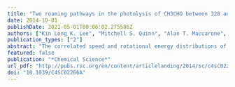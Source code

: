 ```yaml
---
title: "Two roaming pathways in the photolysis of CH3CHO between 328 and 308 nm"
date: 2014-10-01
publishDate: 2021-05-01T00:06:02.275586Z
authors: ["Kin Long K. Lee", "Mitchell S. Quinn", "Alan T. Maccarone", "Klaas Nauta", "Paul L. Houston", "Scott A. Reid", "Meredith J. T. Jordan", "Scott H. Kable"]
publication_types: ["2"]
abstract: "The correlated speed and rotational energy distributions of the CO fragment from photodissociation of CH3CHO have been measured at a range of wavelengths from 308 to 328 nm. The distributions are bimodal, showing low J, slow speed, and high J, fast speed components. The cold component disappears for λ textgreater 325 nm. This threshold corresponds to C–H bond cleavage and we assign these CO products as arising from roaming of a H-atom about a CH3CO core. We attribute the hot component to CO formed through CH3-roaming. No evidence was observed for the presence of a transition state mechanism. This is the first time two distinct roaming channels have been observed from the same electronic state. The results support the growing understanding that roaming can be significant in chemical reactions and outweigh traditional pathways."
featured: false
publication: "*Chemical Science*"
url_pdf: "http://pubs.rsc.org/en/content/articlelanding/2014/sc/c4sc02266a"
doi: "10.1039/C4SC02266A"
---
```


